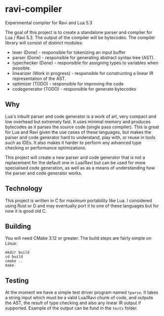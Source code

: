 # ravi-compiler
Experimental compiler for Ravi and Lua 5.3

The goal of this project is to create a standalone parser and compiler for Lua / Ravi 5.3. The output of the compiler will be bytecodes.
The compiler library will consist of distinct modules:

* lexer (Done) - responsible for tokenizing an input buffer
* parser (Done) - responsible for generating abstract syntax tree (AST).
* typechecker (Done) - responsible for assigning types to variables when possible.
* linearizer (Work in progress) - responsible for constructing a linear IR representation of the AST.
* optimizer (TODO) - responsible for improving the code
* codegenerator (TODO) - responsible for generate bytecodes

## Why

Lua's inbuilt parser and code generator is a work of art, very compact and low overhead but extremely fast. It uses minimal memory and produces bytecodes as it parses the source code (single pass compiler). This is great for Lua and Ravi given the use cases of these languages, but makes the parser and code generator hard to understand, play with, or reuse in tools such as IDEs. It also makes it harder to perform any advanced type checking or performance optimizations. 

This project will create a new parser and code generator that is not a replacement for the default one in Lua/Ravi but can be used for more specialised code generation, as well as as a means of understanding how the parser and code generator works.

## Technology

This project is written in C for maximum portability like Lua. I considered using Rust or D and may eventually port it to one of these languages but for now it is good old C.

## Building 

You will need CMake 3.12 or greater. The build steps are fairly simple on Linux:

```
mkdir build
cd build
cmake ..
make 
```

## Testing

At the moment we have a simple test driver program named `tparse`. It takes a string input which must be a valid Lua/Ravi chunk of code, and outputs the AST, the result of type checking and also any linear IR output if supported. Example of the output can be fund in the `tests` folder.
